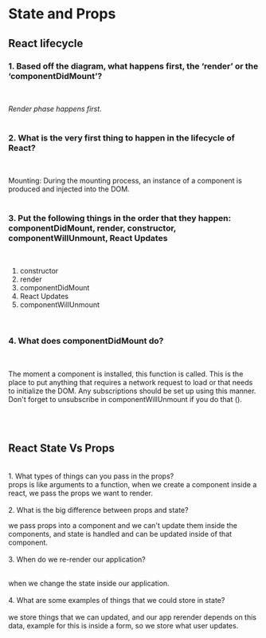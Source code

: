 
# State and Props

## React lifecycle


### 1. Based off the diagram, what happens first, the ‘render’ or the ‘componentDidMount’?
<br>


*Render phase happens first.*
<br><br>

### 2. What is the very first thing to happen in the lifecycle of React?
<br>

Mounting: During the mounting process, an instance of a component is produced and injected into the DOM. 
<br>
<br>

### 3. Put the following things in the order that they happen: componentDidMount, render, constructor, componentWillUnmount, React Updates
<br>

1. constructor
2. render
3. componentDidMount
4. React Updates
5. componentWillUnmount

<br>

### 4. What does componentDidMount do?

<br>

The moment a component is installed, this function is called.
This is the place to put anything that requires a network request to load or that needs to initialize the DOM.
Any subscriptions should be set up using this manner.
Don't forget to unsubscribe in componentWillUnmount if you do that (). 

<br>
<br>

## React State Vs Props
<br>
1. What types of things can you pass in the props?
   <br>
   props is like arguments to  a function, when we create a component inside a react, we pass the props we want to render.  <br><br>
2. What is the big difference between props and state?

<br>

we pass props into a component and we can't update them inside the components, and state is handled and can be updated inside of that component.
<br><br>
3. When do we re-render our application? <br>

<br>
when we change the state inside our application.
<br><br>
4. What are some examples of things that we could store in state?<br><br>
we store things that we can updated, and our app rerender depends on this data, example for this is inside a form, so we store what user updates.